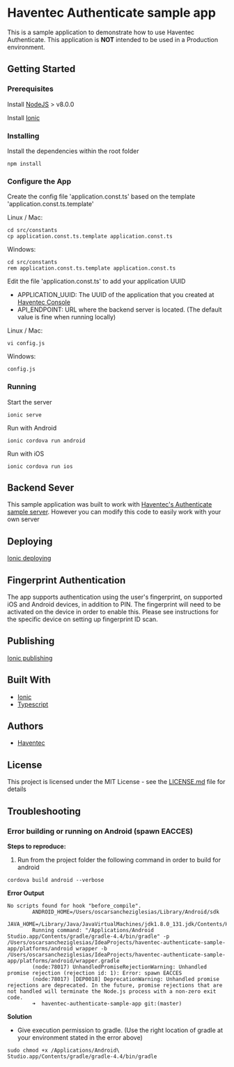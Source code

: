 # Haventec Authenticate sample app

This is a sample application to demonstrate how to use Haventec Authenticate.
This application is **NOT** intended to be used in a Production environment.

## Getting Started

### Prerequisites

Install [NodeJS](https://nodejs.org) > v8.0.0
 
Install [Ionic](https://ionicframework.com/)

### Installing

Install the dependencies within the root folder
```
npm install
```

### Configure the App

Create the config file 'application.const.ts' based on the template 'application.const.ts.template'

Linux / Mac:
```
cd src/constants
cp application.const.ts.template application.const.ts
```

Windows: 
```
cd src/constants
rem application.const.ts.template application.const.ts
```

Edit the file 'application.const.ts' to add your application UUID
* APPLICATION_UUID: The UUID of the application that you created at [Haventec Console](https://console-demo.haventec.com/)
* API_ENDPOINT: URL where the backend server is located. (The default value is fine when running locally)

Linux / Mac:
```
vi config.js
```

Windows:
```
config.js
```

### Running

Start the server
```
ionic serve
```

Run with Android
```
ionic cordova run android
```

Run with iOS
```
ionic cordova run ios
```
## Backend Sever

This sample application was built to work with [Haventec's Authenticate sample server](https://github.com/Haventec/haventec-authenticate-sample-server).
However you can modify this code to easily work with your own server

## Deploying

[Ionic deploying](https://ionicframework.com/docs/intro/deploying/)

## Fingerprint Authentication

The app supports authentication using the user's fingerprint, on supported iOS and Android devices, in addition to PIN. 
The fingerprint will need to be activated on the device in order to enable this. Please see instructions for the specific device on setting up fingerprint ID scan.

## Publishing

[Ionic publishing](http://ionicframework.com/docs/v1/guide/publishing.html)

## Built With

* [Ionic](https://ionicframework.com/)
* [Typescript](https://www.typescriptlang.org/) 

## Authors

* [Haventec](http://www.haventec.com/)

## License

This project is licensed under the MIT License - see the [LICENSE.md](LICENSE.md) file for details


## Troubleshooting

### Error building or running on Android (spawn EACCES)


**Steps to reproduce:** 
1. Run from the project folder the following command in order to build for android
```
cordova build android --verbose
```

**Error Output**

```
No scripts found for hook "before_compile".
		ANDROID_HOME=/Users/oscarsancheziglesias/Library/Android/sdk
		JAVA_HOME=/Library/Java/JavaVirtualMachines/jdk1.8.0_131.jdk/Contents/Home
		Running command: "/Applications/Android Studio.app/Contents/gradle/gradle-4.4/bin/gradle" -p /Users/oscarsancheziglesias/IdeaProjects/haventec-authenticate-sample-app/platforms/android wrapper -b /Users/oscarsancheziglesias/IdeaProjects/haventec-authenticate-sample-app/platforms/android/wrapper.gradle
		(node:78017) UnhandledPromiseRejectionWarning: Unhandled promise rejection (rejection id: 1): Error: spawn EACCES
		(node:78017) [DEP0018] DeprecationWarning: Unhandled promise rejections are deprecated. In the future, promise rejections that are not handled will terminate the Node.js process with a non-zero exit code.
		➜  haventec-authenticate-sample-app git:(master)
```

**Solution**
* Give execution permission to gradle. (Use the right location of gradle at your environment stated in the error above)
```
sudo chmod +x /Applications/Android\ Studio.app/Contents/gradle/gradle-4.4/bin/gradle
```
